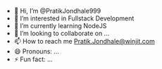 - 👋 Hi, I’m @PratikJondhale999
- 👀 I’m interested in Fullstack Development
- 🌱 I’m currently learning NodeJS
- 💞️ I’m looking to collaborate on ...
- 📫 How to reach me Pratik.Jondhale@winjit.com
- 😄 Pronouns: ...
- ⚡ Fun fact: ...

<!---
PratikJondhale999/PratikJondhale999 is a ✨ special ✨ repository because its `README.md` (this file) appears on your GitHub profile.
You can click the Preview link to take a look at your changes.
--->
